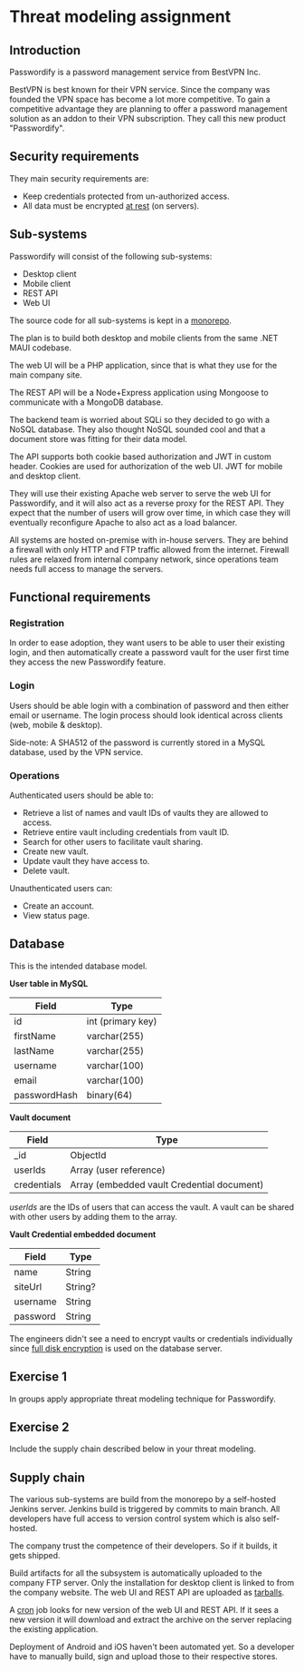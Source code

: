 # Threat modeling assignment

## Introduction

Passwordify is a password management service from BestVPN Inc.

BestVPN is best known for their VPN service.
Since the company was founded the VPN space has become a lot more competitive.
To gain a competitive advantage they are planning to offer a password management
solution as an addon to their VPN subscription.
They call this new product "Passwordify".

## Security requirements

They main security requirements are:

- Keep credentials protected from un-authorized access.
- All data must be encrypted [at rest](https://en.wikipedia.org/wiki/Data_at_rest) (on servers).

## Sub-systems

Passwordify will consist of the following sub-systems:

- Desktop client
- Mobile client
- REST API
- Web UI

The source code for all sub-systems is kept in a
[monorepo](https://en.wikipedia.org/wiki/Monorepo).

The plan is to build both desktop and mobile clients from the same .NET MAUI
codebase.

The web UI will be a PHP application, since that is what they use for the main
company site.

The REST API will be a Node+Express application using Mongoose to communicate
with a MongoDB database.

The backend team is worried about SQLi so they decided to go with a NoSQL
database.
They also thought NoSQL sounded cool and that a document store was fitting for
their data model.

The API supports both cookie based authorization and JWT in custom header.
Cookies are used for authorization of the web UI.
JWT for mobile and desktop client.

They will use their existing Apache web server to serve the web UI for
Passwordify, and it will also act as a reverse proxy for the REST API.
They expect that the number of users will grow over time, in which case they
will eventually reconfigure Apache to also act as a load balancer.

All systems are hosted on-premise with in-house servers.
They are behind a firewall with only HTTP and FTP traffic allowed from the internet.
Firewall rules are relaxed from internal company network, since operations team
needs full access to manage the servers.

## Functional requirements

### Registration

In order to ease adoption, they want users to be able to user their existing
login, and then automatically create a password vault for the user first time
they access the new Passwordify feature.

### Login

Users should be able login with a combination of password and then either email
or username.
The login process should look identical across clients (web, mobile & desktop).

Side-note: A SHA512 of the password is currently stored in a MySQL database,
used by the VPN service.

### Operations

Authenticated users should be able to:

- Retrieve a list of names and vault IDs of vaults they are allowed to access.
- Retrieve entire vault including credentials from vault ID.
- Search for other users to facilitate vault sharing.
- Create new vault.
- Update vault they have access to.
- Delete vault.

Unauthenticated users can:

- Create an account.
- View status page.

## Database

This is the intended database model.

**User table in MySQL**

| Field | Type |
|-|-|
| id | int (primary key) |
| firstName | varchar(255) |
| lastName | varchar(255) |
| username | varchar(100) |
| email | varchar(100) |
| passwordHash | binary(64) |

**Vault document**

| Field | Type |
|-|-|
| _id | ObjectId |
| userIds | Array (user reference) |
| credentials | Array (embedded vault Credential document) |

*userIds* are the IDs of users that can access the vault.
A vault can be shared with other users by adding them to the array.

**Vault Credential embedded document**

| Field | Type |
|-|-|
| name | String |
| siteUrl | String? |
| username | String |
| password | String |

The engineers didn't see a need to encrypt vaults or credentials individually
since [full disk encryption](https://en.wikipedia.org/wiki/Disk_encryption#Full_disk_encryption)
is used on the database server.

## Exercise 1

In groups apply appropriate threat modeling technique for Passwordify.

## Exercise 2

Include the supply chain described below in your threat modeling.

## Supply chain

The various sub-systems are build from the monorepo by a self-hosted Jenkins
server.
Jenkins build is triggered by commits to main branch.
All developers have full access to version control system which is also
self-hosted.

The company trust the competence of their developers. So if it builds, it gets shipped.

Build artifacts for all the subsystem is automatically uploaded to the company
FTP server.
Only the installation for desktop client is linked to from the company website.
The web UI and REST API are uploaded as [tarballs](https://en.wikipedia.org/wiki/Tar_(computing)).

A [cron](https://en.wikipedia.org/wiki/Cron) job looks for new version of the
web UI and REST API.
If it sees a new version it will download and extract the archive on the server
replacing the existing application.

Deployment of Android and iOS haven't been automated yet.
So a developer have to manually build, sign and upload those to their
respective stores.
